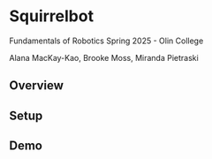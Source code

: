 # Squirrelbot

Fundamentals of Robotics Spring 2025 - Olin College

Alana MacKay-Kao, Brooke Moss, Miranda Pietraski

## Overview

## Setup

## Demo
